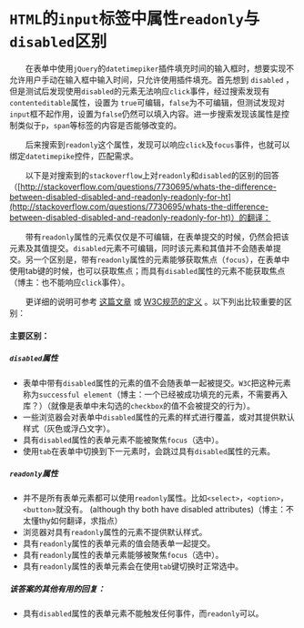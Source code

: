 # `HTML`的`input`标签中属性`readonly`与`disabled`区别

　　在表单中使用`jQuery`的`datetimepiker`插件填充时间的输入框时，想要实现不允许用户手动在输入框中输入时间，只允许使用插件填充。首先想到 `disabled` ，但是测试后发现使用`disabled`的元素无法响应`click`事件，经过搜索发现有`contenteditable`属性，设置为 `true`可编辑，`false`为不可编辑，但测试发现对`input`框不起作用，设置为`false`仍然可以填入内容。进一步搜索发现该属性是控制类似于`p`，`span`等标签的内容是否能够改变的。

　　后来搜索到`readonly`这个属性，发现可以响应`click`及`focus`事件，也就可以绑定`datetimepike`控件，匹配需求。

　　以下是对搜索到的`stackoverflow`上对`readonly`和`disabled`的区别的回答（[http://stackoverflow.com/questions/7730695/whats-the-difference-between-disabled-disabled-and-readonly-readonly-for-ht](http://stackoverflow.com/questions/7730695/whats-the-difference-between-disabled-disabled-and-readonly-readonly-for-ht)）的翻译：

　　带有`readonly`属性的元素仅仅是不可编辑，在表单提交的时候，仍然会把该元素及其值提交。`disabled`元素不可编辑，同时该元素和其值并不会随表单提交。另一个区别是，带有`readonly`属性的元素能够获取焦点（`focus`），在表单中使用tab键的时候，也可以获取焦点；而具有`disabled`属性的元素不能获取焦点（博主：也不能响应`click`事件）。

　　更详细的说明可参考 [这篇文章](https://kreotekdev.wordpress.com/2007/11/08/disabled-vs-readonly-form-fields/) 或 [W3C规范的定义](http://www.w3.org/TR/html4/interact/forms.html#h-17.12) 。以下列出比较重要的区别：

#### 主要区别： 

##### `disabled`属性

* 表单中带有`disabled`属性的元素的值不会随表单一起被提交。`W3C`把这种元素称为`successful element`（博主：一个已经被成功填充的元素，不需要再入库？）（就像是表单中未勾选的`checkbox`的值不会被提交的行为）。
* ​一些浏览器会对表单中`disabled`属性的元素的样式进行覆盖，或对其提供默认样式（灰色或浮凸文字）。
* 具有`disabled`属性的表单元素不能被聚焦`focus`（选中）。
* 使用`tab`在表单中切换到下一元素时，会跳过具有`disabled`属性的元素。

##### `readonly`属性
* 并不是所有表单元素都可以使用`readonly`属性。比如`<select>`，`<option>`，`<button>`就没有。 (although thy both have disabled attributes)（博主：不太懂thy如何翻译，求指点）
* 浏览器对具有`readonly`属性的元素不提供默认样式。
* 具有`readonly`属性的表单元素的值会随表单一起提交。
* 具有`readonly`属性的表单元素能够被聚焦`focus`（选中）。
* 具有`readonly`属性的表单元素会在使用`tab`键切换时正常选中。

##### 该答案的其他有用的回复：
* 具有`disabled`属性的表单元素不能触发任何事件，而`readonly`可以。


